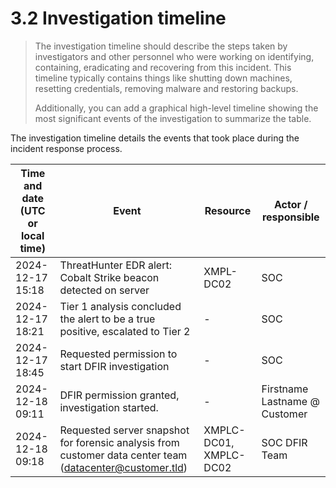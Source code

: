 # 3.2 Investigation timeline

> The investigation timeline should describe the steps taken by investigators and other personnel who were working on identifying, containing, eradicating and recovering from this incident. This timeline typically contains things like shutting down machines, resetting credentials, removing malware and restoring backups.
>
> Additionally, you can add a graphical high-level timeline showing the most significant events of the investigation to summarize the table.

The investigation timeline details the events that took place during the incident response process.

| Time and date (UTC or local time) | Event | Resource | Actor / responsible |
| --- | --- | --- | --- |
| 2024-12-17 15:18 | ThreatHunter EDR alert: Cobalt Strike beacon detected on server | XMPL-DC02 | SOC |
| 2024-12-17 18:21 | Tier 1 analysis concluded the alert to be a true positive, escalated to Tier 2 | - | SOC |
| 2024-12-17 18:45 | Requested permission to start DFIR investigation | - | SOC |
| 2024-12-18 09:11 | DFIR permission granted, investigation started. | - | Firstname Lastname @ Customer |
| 2024-12-18 09:18 | Requested server snapshot for forensic analysis from customer data center team (datacenter@customer.tld) | XMPLC-DC01, XMPLC-DC02 | SOC DFIR Team |

